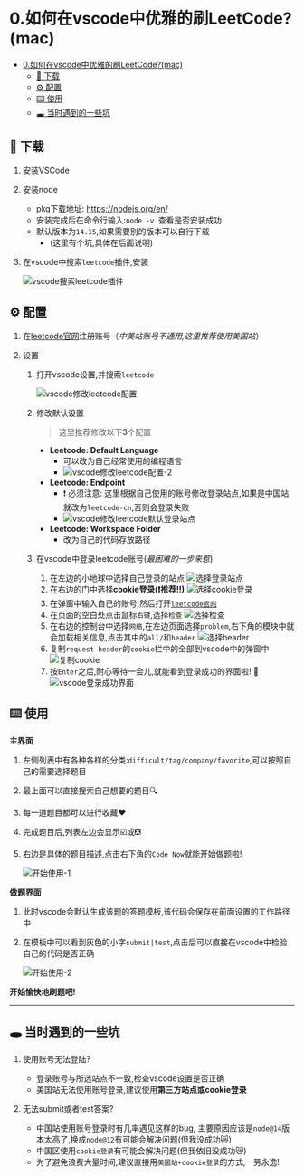 # 0.如何在vscode中优雅的刷LeetCode?(mac)

- [0.如何在vscode中优雅的刷LeetCode?(mac)](#0如何在vscode中优雅的刷leetcodemac)
  - [:link: 下载](#link-下载)
  - [:gear: 配置](#gear-配置)
  - [:keyboard: 使用](#keyboard-使用)
  - [:hole: 当时遇到的一些坑](#hole-当时遇到的一些坑)

## :link: 下载

1. 安装VSCode

2. 安装node

   - pkg下载地址: https://nodejs.org/en/ 
   - 安装完成后在命令行输入:`node -v `查看是否安装成功
   - 默认版本为`14.15`,如果需要别的版本可以自行下载
     - (这里有个坑,具体在后面说明)

3. 在vscode中搜索`leetcode`插件,安装

   ![vscode搜索leetcode插件](./pic/vscode搜索leetcode插件.png)

## :gear: 配置

1. 在[leetcode官网](https://leetcode.com/)注册账号（*中美站账号不通用,这里推荐使用美国站*）

2. 设置

   1. 打开vscode设置,并搜索`leetcode`

      ![vscode修改leetcode配置](./pic/vscode修改leetcode配置.png)
   
   2. 修改默认设置
      
      > 这里推荐修改以下**3**个配置

      - **Leetcode: Default Language** 
        - 可以改为自己经常使用的编程语言
        - ![vscode修改leetcode配置-2](./pic/vscode修改leetcode配置-2.png)
      - **Leetcode: Endpoint**
        - :heavy_exclamation_mark: 必须注意: 这里根据自己使用的账号修改登录站点,如果是中国站就改为`leetcode-cn`,否则会登录失败
        - ![vscode修改leetcode默认登录站点](./pic/vscode修改leetcode默认登录站点.png)
      - **Leetcode: Workspace Folder**
        - 改为自己的代码存放路径
      
   3. 在vscode中登录leetcode账号(*最困难的一步来惹*)
      1. 在左边的小地球中选择自己登录的站点
         ![选择登录站点](./pic/登陆账号-1.jpg)
      2. 在右边的门中选择**cookie登录(:heavy_exclamation_mark:推荐!!)**
         ![选择cookie登录](./pic/登陆账号-2.jpg)
      3. 在弹窗中输入自己的账号,然后打开[`leetcode官网`](https://leetcode.com/)
      4. 在页面的空白处点击鼠标`右键`,选择`检查`
         ![选择检查](./pic/选择检查.jpg)
      5. 在右边的控制台中选择`网络`,在左边页面选择`problem`,右下角的模块中就会加载相关信息,点击其中的`all/`和`header`
         ![选择header](./pic/选择header.jpg)
      6. 复制`request header`的`cookie`栏中的全部到vscode中的弹窗中
         ![复制cookie](./pic/复制cookie.jpg) 
      7. 按`Enter`之后,耐心等待一会儿,就能看到登录成功的界面啦! :tada:
         ![vscode登录成功界面](./pic/vscode登录成功界面.png)

## :keyboard: 使用

**主界面**

1. 左侧列表中有各种各样的分类:`difficult/tag/company/favorite`,可以按照自己的需要选择题目
2. 最上面可以直接搜索自己想要的题目:mag:
3. 每一道题目都可以进行收藏:heart:
4. 完成题目后,列表左边会显示:ballot_box_with_check:或:negative_squared_cross_mark:
5. 右边是具体的题目描述,点击右下角的`Code Now`就能开始做题啦!
   
   ![开始使用-1](./pic/开始使用-1.jpg)
   
**做题界面**

1. 此时vscode会默认生成该题的答题模板,该代码会保存在前面设置的工作路径中
2. 在模板中可以看到灰色的小字`submit|test`,点击后可以直接在vscode中检验自己的代码是否正确
   
   ![开始使用-2](./pic/开始使用-2.jpg)


**开始愉快地刷题吧!**

---

## :hole: 当时遇到的一些坑

1. 使用账号无法登陆?
  
   - 登录账号与所选站点不一致,检查vscode设置是否正确 
   - 美国站无法使用账号登录,建议使用**第三方站点或cookie登录** 

2. 无法submit或者test答案?
   
   - 中国站使用账号登录时有几率遇见这样的bug, 主要原因应该是`node@14`版本太高了,换成`node@12`有可能会解决问题(但我没成功😿)
   - 中国区使用`cookie登录`有可能会解决问题(但我依旧没成功😿)
   - 为了避免浪费大量时间,建议直接用`美国站+cookie登录`的方式,一劳永逸!